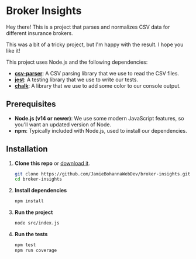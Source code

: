 # Broker Insights

Hey there! This is a project that parses and normalizes CSV data for different insurance brokers.

This was a bit of a tricky project, but I'm happy with the result. I hope you like it!

This project uses Node.js and the following dependencies:

- **[csv-parser](https://www.npmjs.com/package/csv-parser)**: A CSV parsing library that we use to read the CSV files.
- **[jest](https://www.npmjs.com/package/jest)**: A testing library that we use to write our tests.
- **[chalk](https://www.npmjs.com/package/chalk)**: A library that we use to add some color to our console output.

## Prerequisites

- **Node.js (v14 or newer)**: We use some modern JavaScript features, so you'll want an updated version of Node.
- **npm**: Typically included with Node.js, used to install our dependencies.

## Installation

1. **Clone this repo** or [download it](https://github.com/JamieBohannaWebDev/broker-insights).
   ```bash
   git clone https://github.com/JamieBohannaWebDev/broker-insights.git
   cd broker-insights

2. **Install dependencies**
   ```bash
   npm install

3. **Run the project**
   ```bash
   node src/index.js

4. **Run the tests**
   ```bash
   npm test
   npm run coverage
